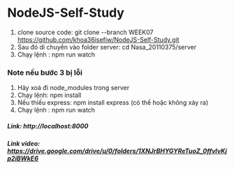 # NodeJS-Self-Study

1. clone source code: git clone --branch WEEK07 https://github.com/khoa36isefiw/NodeJS-Self-Study.git
2. Sau đó di chuyền vào folder server: cd Nasa_20110375/server
3. Chạy lệnh : npm run watch
### Note nếu bước 3 bị lỗi
1. Hãy xoá đi node_modules trong server
2. Chạy lệnh: npm install
3. Nếu thiếu express: npm install express (có thể hoặc không xảy ra)
4. Chạy lệnh : npm run watch
##### Link: http://localhost:8000
##### Link video: https://drive.google.com/drive/u/0/folders/1XNJrBHYGYReTuoZ_0ffvlvKjp2iBWkE6
